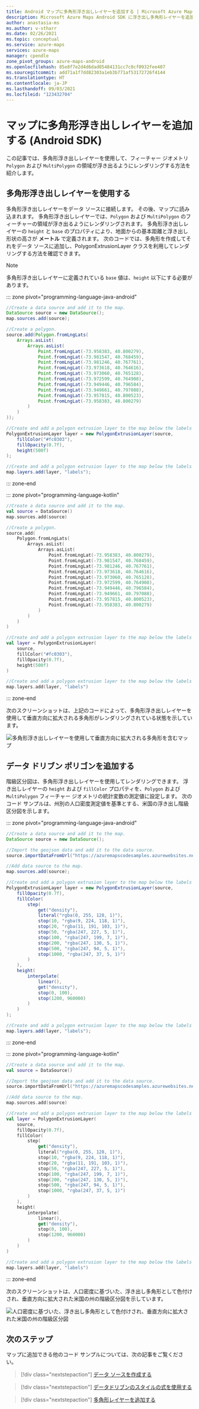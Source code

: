 ```yaml
---
title: Android マップに多角形浮き出しレイヤーを追加する | Microsoft Azure Maps
description: Microsoft Azure Maps Android SDK に浮き出し多角形レイヤーを追加する方法。
author: anastasia-ms
ms.author: v-stharr
ms.date: 02/26/2021
ms.topic: conceptual
ms.service: azure-maps
services: azure-maps
manager: cpendle
zone_pivot_groups: azure-maps-android
ms.openlocfilehash: 85e8f7e2d4d6dad05484131cc7c0cf0932fee407
ms.sourcegitcommit: add71a1f7dd82303a1eb3b771af53172726f4144
ms.translationtype: HT
ms.contentlocale: ja-JP
ms.lasthandoff: 09/03/2021
ms.locfileid: "123432704"
---
```

# <a name="add-a-polygon-extrusion-layer-to-the-map-android-sdk"></a>マップに多角形浮き出しレイヤーを追加する (Android SDK)

この記事では、多角形浮き出しレイヤーを使用して、フィーチャー ジオメトリ `Polygon` および `MultiPolygon` の領域が浮き出るようにレンダリングする方法を紹介します。

## <a name="use-a-polygon-extrusion-layer"></a>多角形浮き出しレイヤーを使用する

多角形浮き出しレイヤーをデータ ソースに接続します。 その後、マップに読み込まれます。 多角形浮き出しレイヤーでは、`Polygon` および `MultiPolygon` のフィーチャーの領域が浮き出るようにレンダリングされます。 多角形浮き出しレイヤーの `height` と `base` のプロパティにより、地面からの基本距離と浮き出し形状の高さが **メートル** で定義されます。 次のコードでは、多角形を作成してそれをデータ ソースに追加し、PolygonExtrusionLayer クラスを利用してレンダリングする方法を確認できます。

> [!Note]
> 多角形浮き出しレイヤーに定義されている `base` 値は、`height` 以下にする必要があります。

::: zone pivot="programming-language-java-android"

```java
//Create a data source and add it to the map.
DataSource source = new DataSource();
map.sources.add(source);

//Create a polygon.
source.add(Polygon.fromLngLats(
    Arrays.asList(
        Arrays.asList(
            Point.fromLngLat(-73.958383, 40.800279),
            Point.fromLngLat(-73.981547, 40.768459),
            Point.fromLngLat(-73.981246, 40.767761),
            Point.fromLngLat(-73.973618, 40.764616),
            Point.fromLngLat(-73.973060, 40.765128),
            Point.fromLngLat(-73.972599, 40.764908),
            Point.fromLngLat(-73.949446, 40.796584),
            Point.fromLngLat(-73.949661, 40.797088),
            Point.fromLngLat(-73.957815, 40.800523),
            Point.fromLngLat(-73.958383, 40.800279)
        )
    )
));

//Create and add a polygon extrusion layer to the map below the labels so that they are still readable.
PolygonExtrusionLayer layer = new PolygonExtrusionLayer(source,
    fillColor("#fc0303"),
    fillOpacity(0.7f),
    height(500f)
);

//Create and add a polygon extrusion layer to the map below the labels so that they are still readable.
map.layers.add(layer, "labels");
```

::: zone-end

::: zone pivot="programming-language-kotlin"

```kotlin
//Create a data source and add it to the map.
val source = DataSource()
map.sources.add(source)

//Create a polygon.
source.add(
    Polygon.fromLngLats(
        Arrays.asList(
            Arrays.asList(
                Point.fromLngLat(-73.958383, 40.800279),
                Point.fromLngLat(-73.981547, 40.768459),
                Point.fromLngLat(-73.981246, 40.767761),
                Point.fromLngLat(-73.973618, 40.764616),
                Point.fromLngLat(-73.973060, 40.765128),
                Point.fromLngLat(-73.972599, 40.764908),
                Point.fromLngLat(-73.949446, 40.796584),
                Point.fromLngLat(-73.949661, 40.797088),
                Point.fromLngLat(-73.957815, 40.800523),
                Point.fromLngLat(-73.958383, 40.800279)
            )
        )
    )
)

//Create and add a polygon extrusion layer to the map below the labels so that they are still readable.
val layer = PolygonExtrusionLayer(
    source,
    fillColor("#fc0303"),
    fillOpacity(0.7f),
    height(500f)
)

//Create and add a polygon extrusion layer to the map below the labels so that they are still readable.
map.layers.add(layer, "labels")
```

::: zone-end

次のスクリーンショットは、上記のコードによって、多角形浮き出しレイヤーを使用して垂直方向に拡大される多角形がレンダリングされている状態を示しています。

![多角形浮き出しレイヤーを使用して垂直方向に拡大される多角形を含むマップ](media/map-extruded-polygon-android/polygon-extrusion-layer.jpg)

## <a name="add-data-driven-polygons"></a>データ ドリブン ポリゴンを追加する

階級区分図は、多角形浮き出しレイヤーを使用してレンダリングできます。 浮き出しレイヤーの `height` および `fillColor` プロパティを、`Polygon` および `MultiPolygon` フィーチャー ジオメトリの統計変数の測定値に設定します。 次のコード サンプルは、州別の人口密度測定値を基準とする、米国の浮き出し階級区分図を示します。

::: zone pivot="programming-language-java-android"

```java
//Create a data source and add it to the map.
DataSource source = new DataSource();

//Import the geojson data and add it to the data source.
source.importDataFromUrl("https://azuremapscodesamples.azurewebsites.net/Common/data/geojson/US_States_Population_Density.json");

//Add data source to the map.
map.sources.add(source);

//Create and add a polygon extrusion layer to the map below the labels so that they are still readable.
PolygonExtrusionLayer layer = new PolygonExtrusionLayer(source,
    fillOpacity(0.7f),
    fillColor(
        step(
            get("density"),
            literal("rgba(0, 255, 128, 1)"),
            stop(10, "rgba(9, 224, 118, 1)"),
            stop(20, "rgba(11, 191, 103, 1)"),
            stop(50, "rgba(247, 227, 5, 1)"),
            stop(100, "rgba(247, 199, 7, 1)"),
            stop(200, "rgba(247, 130, 5, 1)"),
            stop(500, "rgba(247, 94, 5, 1)"),
            stop(1000, "rgba(247, 37, 5, 1)")
        )
    ),
    height(
        interpolate(
            linear(),
            get("density"),
            stop(0, 100),
            stop(1200, 960000)
        )
    )
);

//Create and add a polygon extrusion layer to the map below the labels so that they are still readable.
map.layers.add(layer, "labels");
```

::: zone-end

::: zone pivot="programming-language-kotlin"

```kotlin
//Create a data source and add it to the map.
val source = DataSource()

//Import the geojson data and add it to the data source.
source.importDataFromUrl("https://azuremapscodesamples.azurewebsites.net/Common/data/geojson/US_States_Population_Density.json")

//Add data source to the map.
map.sources.add(source)

//Create and add a polygon extrusion layer to the map below the labels so that they are still readable.
val layer = PolygonExtrusionLayer(
    source,
    fillOpacity(0.7f),
    fillColor(
        step(
            get("density"),
            literal("rgba(0, 255, 128, 1)"),
            stop(10, "rgba(9, 224, 118, 1)"),
            stop(20, "rgba(11, 191, 103, 1)"),
            stop(50, "rgba(247, 227, 5, 1)"),
            stop(100, "rgba(247, 199, 7, 1)"),
            stop(200, "rgba(247, 130, 5, 1)"),
            stop(500, "rgba(247, 94, 5, 1)"),
            stop(1000, "rgba(247, 37, 5, 1)")
        )
    ),
    height(
        interpolate(
            linear(),
            get("density"),
            stop(0, 100),
            stop(1200, 960000)
        )
    )
)

//Create and add a polygon extrusion layer to the map below the labels so that they are still readable.
map.layers.add(layer, "labels")
```

::: zone-end

次のスクリーンショットは、人口密度に基づいた、浮き出し多角形として色付けされ、垂直方向に拡大された米国の州の階級区分図を示しています。

![人口密度に基づいた、浮き出し多角形として色付けされ、垂直方向に拡大された米国の州の階級区分図](media/map-extruded-polygon-android/android-extruded-choropleth.jpg)

## <a name="next-steps"></a>次のステップ

マップに追加できる他のコード サンプルについては、次の記事をご覧ください。

> [!div class="nextstepaction"]
> [データ ソースを作成する](create-data-source-android-sdk.md)

> [!div class="nextstepaction"]
> [データドリブンのスタイルの式を使用する](data-driven-style-expressions-android-sdk.md)

> [!div class="nextstepaction"]
> [多角形レイヤーを追加する](how-to-add-shapes-to-android-map.md)
